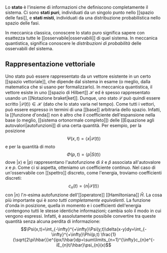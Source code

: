 Lo **stato** è l'insieme di informazioni che definiscono completamente il sistema. Ci sono **stati puri**, individuati da un singolo punto nello [[spazio delle fasi]], e **stati misti**, individuati da una distribuzione probabilistica nello spazio delle fasi.

In meccanica classica, conoscere lo stato puro significa sapere con esattezza tutte le [[osservabile|osservabili]] di quel sistema. In meccanica quantistica, significa conoscere le *distribuzioni di probabilità* delle osservabili del sistema.
## Rappresentazione vettoriale
Uno stato può essere rappresentato da un vettore esistente in un certo [[spazio vettoriale]], che dipende dal sistema in esame (o meglio, dalla matematica che si usano per formalizzarlo). In meccanica quantistica, il vettore esiste in uno [[spazio di Hilbert]] $\mathcal{H}$ ed è spesso rappresentato usando un [[Notazione braket|ket]]. Dunque, uno stato $\mathcal{S}$ può quindi essere scritto $|\mathcal{S}(t)\rangle\in \mathcal{H}$ (dato che lo stato varia nel tempo). Come tutti i vettori, può essere espresso in termini di una [[base]] arbitraria dello spazio. Infatti, la [[funzione d'onda]] non è altro che il coefficiente dell'espansione nella base (o meglio, [[sistema ortonormale completo]]) delle [[Equazione agli autovalori|autofunzioni]] di una certa quantità. Per esempio, per la posizione
$$\Psi(x,t)=\langle x|\mathcal{S}(t)\rangle$$
e per la quantità di moto
$$\Phi(p,t)=\langle p|S(t)\rangle$$
dove $|x\rangle$ e $|p\rangle$ rappresentano l'autofunzione di $\hat{x}$ e $\hat{p}$ associata all'autovalore $x$ e $p$. Come ci si aspetta, otteniamo un coefficiente continuo. Nel caso di un'osservabile con [[spettro]] discreto, come l'energia, troviamo coefficienti discreti:
$$c_{n}(t)=\langle n|\mathcal{S}(t)\rangle$$
con $|n\rangle$ l'$n$-esima autofunzione dell'[[operatore]] [[Hamiltoniana]] $\hat{H}$. La cosa più importante qui è *sono tutti completamente equivalenti*. La funzione d'onda in posizione, quella in momento e i coefficienti dell'energia contengono tutti le stesse identiche informazioni; cambia solo il modo in cui vengono espressi. Infatti, è assolutamente possibile convertire tra queste quantità senza alcuna perdita di informazione:
$$\Psi(x,t)=\int_{-\infty}^{+\infty}\Psi(y,t)\delta(x-y)dy=\int_{-\infty}^{+\infty}\Phi(p,t) \frac{1}{\sqrt{2\pi\hbar}}e^{ipx/\hbar}dp=\sum\limits_{n=1}^{\infty}c_{n}e^{-iE_{n}t/\hbar}\psi_{n}(x)$$
